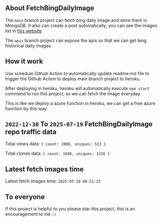## About FetchBingDailyImage

The `main` branch project can fetch bing daily image and store them in MongoDB.
It also can create a post automatically, you can see the images list in [this website](https://oursalbum.netlify.app)

The `apis` branch project can expose the apis so that we can get bing historical daily images.

## How it work

Use schedule Github Action to automatically update readme.md file to trigger the Github Action to deploy main branch project to heroku.

After deploying in heroku, heroku will automatically execute `npm start` command to run this project, so we can fetch the image everyday.

This is like we deploy a azure function in heroku, we can get a free azure function by this way.

## `2022-12-30` To `2025-07-19` FetchBingDailyImage repo traffic data

Total views data: `{ count: 2008, uniques: 513 }`

Total clones data: `{ count: 1646, uniques: 1316 }`

## Latest fetch images time

Latest fetch images time: `2025-07-19 08:21:23`

## To everyone

If this project is helpful to you please star this project, this is an encouragement to me `:)`



